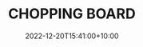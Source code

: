 ---
date: 2022-12-20T15:41:00+10:00
description: A chopping board made from scrap wood by @takecareofsun
draft: false
icon: 2022-12-20-chopping-board.webp
language: en
title: CHOPPING BOARD
link: https://www.instagram.com/p/CmXd3dqNii8/
alt: A photo of a hand holding a chopping board up against a wall.

---